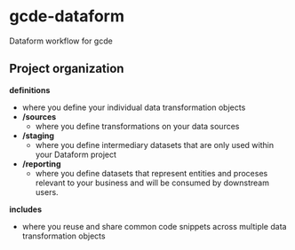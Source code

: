 # gcde-dataform
Dataform workflow for gcde

## Project organization
**definitions**
- where you define your individual data transformation objects
- **/sources**
    - where you define transformations on your data sources
- **/staging**
    - where you define intermediary datasets that are only used within your Dataform project
- **/reporting**
    - where you define datasets that represent entities and proceses relevant to your business and will be consumed by downstream users.

**includes**
- where you reuse and share common code snippets across multiple data transformation objects
